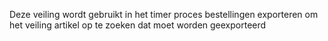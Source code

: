 Deze veiling wordt gebruikt in het timer proces bestellingen exporteren om het veiling artikel op te zoeken dat moet worden geexporteerd
